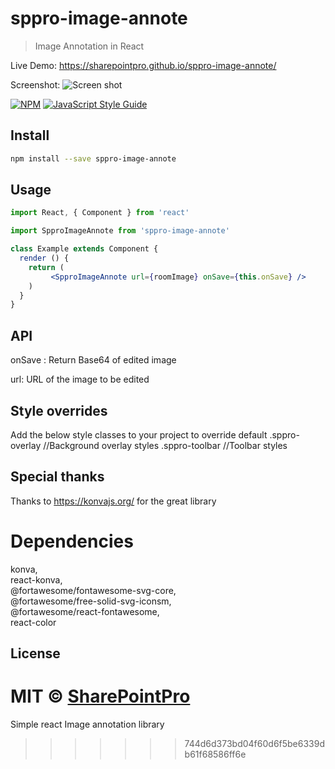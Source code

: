 # sppro-image-annote
> Image Annotation in React

Live Demo:
https://sharepointpro.github.io/sppro-image-annote/

Screenshot:
![Screen shot](https://sharepointpro.github.io/sppro-image-annote/imageannote.PNG "Optional title")


[![NPM](https://img.shields.io/npm/v/sppro-image-annote.svg)](https://www.npmjs.com/package/sppro-image-annote) [![JavaScript Style Guide](https://img.shields.io/badge/code_style-standard-brightgreen.svg)](https://standardjs.com)

## Install

```bash
npm install --save sppro-image-annote
```

## Usage

```jsx
import React, { Component } from 'react'

import SpproImageAnnote from 'sppro-image-annote'

class Example extends Component {
  render () {
    return (
         <SpproImageAnnote url={roomImage} onSave={this.onSave} />
    )
  }
}
```

## API
onSave : Return Base64 of edited image

url: URL of the image to be edited

## Style overrides
Add the below style classes to your project to override default 
.sppro-overlay //Background overlay styles
.sppro-toolbar //Toolbar styles

## Special thanks
Thanks to https://konvajs.org/ for the great library

# Dependencies
   konva,  
   react-konva,  
   @fortawesome/fontawesome-svg-core,  
   @fortawesome/free-solid-svg-iconsm,  
   @fortawesome/react-fontawesome,  
   react-color  

## License

MIT © [SharePointPro](https://github.com/SharePointPro)
=======
Simple react Image annotation library
>>>>>>> 744d6d373bd04f60d6f5be6339db61f68586ff6e
